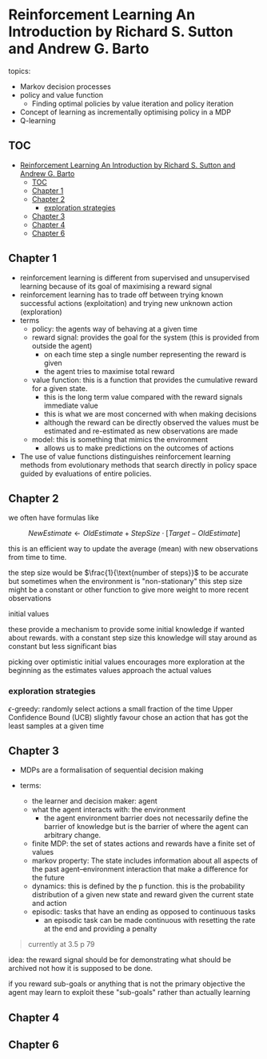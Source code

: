 # Reinforcement Learning An Introduction by Richard S. Sutton and Andrew G. Barto

topics: 
 - Markov decision processes
 - policy and value function
   - Finding optimal policies by value iteration and policy iteration
 - Concept of learning as incrementally optimising policy in a MDP
 - Q-learning

## TOC

- [Reinforcement Learning An Introduction by Richard S. Sutton and Andrew G. Barto](#reinforcement-learning-an-introduction-by-richard-s-sutton-and-andrew-g-barto)
  - [TOC](#toc)
  - [Chapter 1](#chapter-1)
  - [Chapter 2](#chapter-2)
    - [exploration strategies](#exploration-strategies)
  - [Chapter 3](#chapter-3)
  - [Chapter 4](#chapter-4)
  - [Chapter 6](#chapter-6)

## Chapter 1

 - reinforcement learning is different from supervised and unsupervised learning because of its goal of maximising a reward signal
 - reinforcement learning has to trade off between trying known successful actions (exploitation) and trying new unknown action (exploration)
 - terms 
   - policy: the agents way of behaving at a given time
   - reward signal: provides the goal for the system (this is provided from outside the agent)
     - on each time step a single number representing the reward is given
     - the agent tries to maximise total reward
   - value function: this is a function that provides the cumulative reward for a given state.
     - this is the long term value compared with the reward signals immediate value
     - this is what we are most concerned with when making decisions
     - although the reward can be directly observed the values must be estimated and re-estimated as new observations are made
   - model: this is something that mimics the environment
     - allows us to make predictions on the outcomes of actions
 -  The use of value functions distinguishes reinforcement learning methods from evolutionary methods that search directly in policy space guided by evaluations of entire policies.

## Chapter 2

we often have formulas like 

$$NewEstimate \leftarrow OldEstimate + StepSize \cdot [Target - OldEstimate]$$

this is an efficient way to update the average (mean) with new observations from time to time.

the step size would be $\frac{1}{\text{number of steps}}$ to be accurate but sometimes when the environment is "non-stationary" this step size might be a constant or other function to give more weight to more recent observations

initial values

these provide a mechanism to provide some initial knowledge if wanted about rewards. with a constant step size this knowledge will stay around as constant but less significant bias

picking over optimistic initial values encourages more exploration at the beginning as the estimates values approach the actual values

### exploration strategies

$\epsilon$-greedy: randomly select actions a small fraction of the time 
Upper Confidence Bound (UCB) slightly favour chose an action that has got the least samples at a given time



## Chapter 3

 - MDPs are a formalisation of sequential decision making

 - terms:
   - the learner and decision maker: agent
   - what the agent interacts with: the environment
     - the agent environment barrier does not necessarily define the barrier of knowledge but is the barrier of where the agent can arbitrary change.
   - finite MDP: the set of states actions and rewards have a finite set of values
   - markov property: The state includes information about all aspects of the past agent–environment interaction that make a difference for the future
   - dynamics: this is defined by the p function. this is the probability distribution of a given new state and reward given the current state and action 
   - episodic: tasks that have an ending as opposed to continuous tasks
     - an episodic task can be made continuous with resetting the rate at the end and providing a penalty
> currently at 3.5 p 79

idea: the reward signal should be for demonstrating what should be archived not how it is supposed to be done.

if you reward sub-goals or anything that is not the primary objective the agent may learn to exploit these "sub-goals" rather than actually learning



## Chapter 4

## Chapter 6

